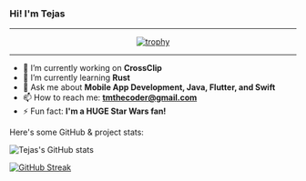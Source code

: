 ### Hi! I'm Tejas

---


<div align="center"> 

  [![trophy](https://github-profile-trophy.vercel.app/?username=tmthecoder&theme=onestar&no-frame=true&column=7&margin-w=15&margin-h=15)](https://github.com/ryo-ma/github-profile-trophy)
  
</div>

---

- 🔭 I’m currently working on **CrossClip**
- 🌱 I’m currently learning **Rust**
- 💬 Ask me about **Mobile App Development, Java, Flutter, and Swift**
- 📫 How to reach me: **tmthecoder@gmail.com**
- ⚡ Fun fact: **I'm a HUGE Star Wars fan!**

Here's some GitHub & project stats:

![Tejas's GitHub stats](https://github-readme-stats.vercel.app/api?username=tmthecoder&count_private=true&show_icons=true&theme=github_dark) 

[![GitHub Streak](http://github-readme-streak-stats.herokuapp.com?user=tmthecoder&theme=github-dark&date_format=M%20j%5B%2C%20Y%5D&border=DDDDDD)](https://git.io/streak-stats)

